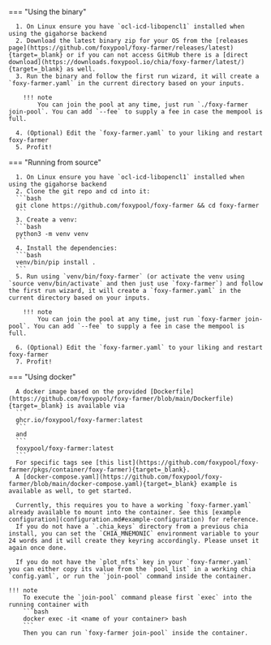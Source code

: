 === "Using the binary"

      1. On Linux ensure you have `ocl-icd-libopencl1` installed when using the gigahorse backend
      2. Download the latest binary zip for your OS from the [releases page](https://github.com/foxypool/foxy-farmer/releases/latest){target=_blank} or if you can not access GitHub there is a [direct download](https://downloads.foxypool.io/chia/foxy-farmer/latest/){target=_blank} as well.
      3. Run the binary and follow the first run wizard, it will create a `foxy-farmer.yaml` in the current directory based on your inputs.

        !!! note
            You can join the pool at any time, just run `./foxy-farmer join-pool`. You can add `--fee` to supply a fee in case the mempool is full.

      4. (Optional) Edit the `foxy-farmer.yaml` to your liking and restart foxy-farmer
      5. Profit!

=== "Running from source"

      1. On Linux ensure you have `ocl-icd-libopencl1` installed when using the gigahorse backend
      2. Clone the git repo and cd into it: 
      ```bash
      git clone https://github.com/foxypool/foxy-farmer && cd foxy-farmer
      ```
      3. Create a venv:
      ```bash
      python3 -m venv venv
      ```
      4. Install the dependencies: 
      ```bash
      venv/bin/pip install .
      ```
      5. Run using `venv/bin/foxy-farmer` (or activate the venv using `source venv/bin/activate` and then just use `foxy-farmer`) and follow the first run wizard, it will create a `foxy-farmer.yaml` in the current directory based on your inputs.

        !!! note
            You can join the pool at any time, just run `foxy-farmer join-pool`. You can add `--fee` to supply a fee in case the mempool is full.

      6. (Optional) Edit the `foxy-farmer.yaml` to your liking and restart foxy-farmer
      7. Profit!

=== "Using docker"

      A docker image based on the provided [Dockerfile](https://github.com/foxypool/foxy-farmer/blob/main/Dockerfile){target=_blank} is available via
      ```
      ghcr.io/foxypool/foxy-farmer:latest
      ```
      and
      ```
      foxypool/foxy-farmer:latest
      ```
      For specific tags see [this list](https://github.com/foxypool/foxy-farmer/pkgs/container/foxy-farmer){target=_blank}.
      A [docker-compose.yaml](https://github.com/foxypool/foxy-farmer/blob/main/docker-compose.yaml){target=_blank} example is available as well, to get started.

      Currently, this requires you to have a working `foxy-farmer.yaml` already available to mount into the container. See this [example configuration](configuration.md#example-configuration) for reference.
      If you do not have a `.chia_keys` directory from a previous chia install, you can set the `CHIA_MNEMONIC` environment variable to your 24 words and it will create they keyring accordingly. Please unset it again once done.

      If you do not have the `plot_nfts` key in your `foxy-farmer.yaml` you can either copy its value from the `pool_list` in a working chia `config.yaml`, or run the `join-pool` command inside the container.

    !!! note
        To execute the `join-pool` command please first `exec` into the running container with
        ```bash
        docker exec -it <name of your container> bash
        ```
        Then you can run `foxy-farmer join-pool` inside the container.
